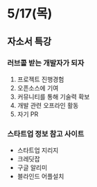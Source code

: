 # 5/17(목)

## 자소서 특강

### 러브콜 받는 개발자가 되자
1. 프로젝트 진행경험
2. 오픈소스에 기여
3. 커뮤니티를 통해 기술력 확보
4. 개발 관련 오프라인 활동
5. 자기 PR 

### 스타트업 정보 참고 사이트
- 스타트업 지리지
- 크레딧잡
- 구글 알리미
- 블라인드 어플설치